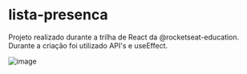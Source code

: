 # lista-presenca

Projeto realizado durante a trilha de React da @rocketseat-education. Durante a criação foi utilizado API's e useEffect.

![image](https://user-images.githubusercontent.com/71454293/163034203-e6f0f1de-7bd2-4fe9-ad56-7b5f2399e086.png)
